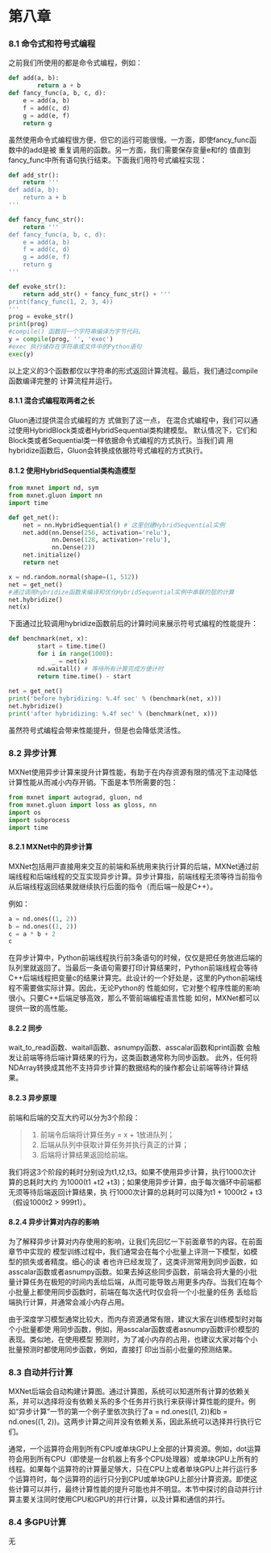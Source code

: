 # 第八章

### 8.1  命令式和符号式编程

之前我们所使用的都是命令式编程，例如：

```python
def add(a, b): 
        return a + b
def fancy_func(a, b, c, d): 
    e = add(a, b) 
    f = add(c, d) 
    g = add(e, f)
    return g
```

虽然使⽤命令式编程很⽅便，但它的运⾏可能很慢。⼀⽅⾯，即使fancy_func函数中的add是被 重复调⽤的函数。另⼀⽅⾯，我们需要保存变量e和f的 值直到fancy_func中所有语句执⾏结束。下面我们用符号式编程实现：

```python
def add_str(): 
    return ''' 
def add(a, b): 
    return a + b 
'''

def fancy_func_str(): 
    return ''' 
def fancy_func(a, b, c, d): 
    e = add(a, b) 
    f = add(c, d) 
    g = add(e, f) 
    return g 
'''

def evoke_str(): 
    return add_str() + fancy_func_str() + ''' 
print(fancy_func(1, 2, 3, 4)) 
''' 
prog = evoke_str() 
print(prog) 
#compile() 函数将一个字符串编译为字节代码。
y = compile(prog, '', 'exec') 
#exec 执行储存在字符串或文件中的Python语句
exec(y)
```

以上定义的3个函数都仅以字符串的形式返回计算流程。最后，我们通过compile函数编译完整的 计算流程并运⾏。

#### 8.1.1  混合式编程取两者之长

Gluon通过提供混合式编程的⽅ 式做到了这⼀点， 在混合式编程中，我们可以通过使⽤HybridBlock类或者HybridSequential类构建模型。 默认情况下，它们和Block类或者Sequential类⼀样依据命令式编程的⽅式执⾏。当我们调 ⽤hybridize函数后，Gluon会转换成依据符号式编程的⽅式执⾏。

#### 8.1.2  使⽤HybridSequential类构造模型 

```python
from mxnet import nd, sym 
from mxnet.gluon import nn 
import time

def get_net(): 
    net = nn.HybridSequential() # 这⾥创建HybridSequential实例 
    net.add(nn.Dense(256, activation='relu'), 
            nn.Dense(128, activation='relu'), 
            nn.Dense(2)) 
    net.initialize() 
    return net

x = nd.random.normal(shape=(1, 512)) 
net = get_net() 
#通过调⽤hybridize函数来编译和优化HybridSequential实例中串联的层的计算
net.hybridize()
net(x)
```

下⾯通过⽐较调⽤hybridize函数前后的计算时间来展⽰符号式编程的性能提升：

```python
def benchmark(net, x): 
        start = time.time() 
        for i in range(1000): 
            _ = net(x) 
        nd.waitall() # 等待所有计算完成⽅便计时 
        return time.time() - start
    
net = get_net() 
print('before hybridizing: %.4f sec' % (benchmark(net, x))) 
net.hybridize() 
print('after hybridizing: %.4f sec' % (benchmark(net, x))) 
```

虽然符号式编程会带来性能提升，但是也会降低灵活性。



### 8.2  异步计算

MXNet使用异步计算来提升计算性能，有助于在内存资源有限的情况下主动降低计算性能从而减小内存开销。下面是本节所需要的包：

```python
from mxnet import autograd, gluon, nd 
from mxnet.gluon import loss as gloss, nn 
import os 
import subprocess 
import time 
```

#### 8.2.1  MXNet中的异步计算

MXNet包括⽤⼾直接⽤来交互的前端和系统⽤来执⾏计算的后端，MXNet通过前端线程和后端线程的交互实现异步计算。异步计算指，前端线程⽆须等待当前指令从后端线程返回结果就继续执⾏后⾯的指令（而后端一般是C++）。

例如：

```python
a = nd.ones((1, 2)) 
b = nd.ones((1, 2)) 
c = a * b + 2 
c 
```

在异步计算中，Python前端线程执⾏前3条语句的时候，仅仅是把任务放进后端的队列⾥就返回了。当最后⼀条语句需要打印计算结果时，Python前端线程会等待C++后端线程把变量c的结果计算完。此设计的⼀个好处是，这⾥的Python前端线程不需要做实际计算。因此，⽆论Python的 性能如何，它对整个程序性能的影响很小。只要C++后端⾜够⾼效，那么不管前端编程语⾔性能 如何，MXNet都可以提供⼀致的⾼性能。 

#### 8.2.2  同步

wait_to_read函数、waitall函数、asnumpy函数、asscalar函数和print函数 会触发让前端等待后端计算结果的⾏为，这类函数通常称为同步函数。 此外，任何将NDArray转换成其他不⽀持异步计算的数据结构的操作都会让前端等待计算结果。 

#### 8.2.3  异步原理

前端和后端的交互⼤约可以分为3个阶段： 

> 1. 前端令后端将计算任务y = x + 1放进队列； 
> 2. 后端从队列中获取计算任务并执⾏真正的计算；
> 3. 后端将计算结果返回给前端。 

我们将这3个阶段的耗时分别设为t1,t2,t3。如果不使⽤异步计算，执⾏1000次计算的总耗时⼤约 为1000(t1 +t2 +t3)；如果使⽤异步计算，由于每次循环中前端都⽆须等待后端返回计算结果，执 ⾏1000次计算的总耗时可以降为t1 + 1000t2 + t3（假设1000t2 > 999t1）。 

#### 8.2.4  异步计算对内存的影响

为了解释异步计算对内存使⽤的影响，让我们先回忆⼀下前⾯章节的内容。在前⾯章节中实现的 模型训练过程中，我们通常会在每个小批量上评测⼀下模型，如模型的损失或者精度。细⼼的读 者也许已经发现了，这类评测常⽤到同步函数，如asscalar函数或者asnumpy函数。如果去掉这些同步函数，前端会将⼤量的小批量计算任务在极短的时间内丢给后端，从而可能导致占⽤更多内存。当我们在每个小批量上都使⽤同步函数时，前端在每次迭代时仅会将⼀个小批量的任务 丢给后端执⾏计算，并通常会减小内存占⽤。

 由于深度学习模型通常⽐较⼤，而内存资源通常有限，建议⼤家在训练模型时对每个小批量都使 ⽤同步函数，例如，⽤asscalar函数或者asnumpy函数评价模型的表现。类似地，在使⽤模型 预测时，为了减小内存的占⽤，也建议⼤家对每个小批量预测时都使⽤同步函数，例如，直接打 印出当前小批量的预测结果。 



### 8.3  自动并行计算

MXNet后端会⾃动构建计算图。通过计算图，系统可以知道所有计算的依赖关系，并可以选择将没有依赖关系的多个任务并⾏执⾏来获得计算性能的提升。例如“异步计算”⼀节的第⼀个例⼦⾥依次执⾏了a = nd.ones((1, 2))和b = nd.ones((1, 2))。这两步计算之间并没有依赖关系，因此系统可以选择并⾏执⾏它们。 

通常，⼀个运算符会⽤到所有CPU或单块GPU上全部的计算资源。例如，dot运算符会⽤到所有CPU（即使是⼀台机器上有多个CPU处理器）或单块GPU上所有的线程。如果每个运算符的计算量⾜够⼤，只在CPU上或者单块GPU上并⾏运⾏多个运算符时，每个运算符的运⾏只分到CPU或单块GPU上部分计算资源。即使这些计算可以并⾏，最终计算性能的提升可能也并不明显。本节中探讨的⾃动并⾏计算主要关注同时使⽤CPU和GPU的并⾏计算，以及计算和通信的并⾏。 



### 8.4  多GPU计算

无



